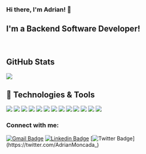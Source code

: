 ### Hi there, I'm Adrian! 👋

## I'm a Backend Software Developer!
<br />

## GitHub Stats
<img src = "https://github-readme-stats.vercel.app/api/top-langs/?username=AdrianMoncada&layout=compact&theme=dark&hide=html,SCSS,CSS">
  
## 🔧 Technologies & Tools
![](https://img.shields.io/badge/OS-Linux-informational?style=flat&logo=linux&logoColor=white&color=2bbc8a)
![](https://img.shields.io/badge/Editor-IntelliJ_IDEA-informational?style=flat&logo=intellij-idea&logoColor=white&color=2bbc8a)
![](https://img.shields.io/badge/Code-Python-informational?style=flat&logo=python&logoColor=white&color=2bbc8a)
![](https://img.shields.io/badge/Code-JavaScript-informational?style=flat&logo=javascript&logoColor=white&color=2bbc8a)
![](https://img.shields.io/badge/Code-Golang-informational?style=flat&logo=go&logoColor=white&color=2bbc8a)
![](https://img.shields.io/badge/Code-Make-informational?style=flat&logo=cmake&logoColor=white&color=2bbc8a)
![](https://img.shields.io/badge/Code-Vue-informational?style=flat&logo=vue.js&logoColor=white&color=2bbc8a)
![](https://img.shields.io/badge/Shell-Bash-informational?style=flat&logo=gnu-bash&logoColor=white&color=2bbc8a)
![](https://img.shields.io/badge/Tools-PostgreSQL-informational?style=flat&logo=postgresql&logoColor=white&color=2bbc8a)
![](https://img.shields.io/badge/Tools-Docker-informational?style=flat&logo=docker&logoColor=white&color=2bbc8a)
![](https://img.shields.io/badge/Tools-Kubernetes-informational?style=flat&logo=kubernetes&logoColor=white&color=2bbc8a)
![](https://img.shields.io/badge/Tools-Red_Hat_OpenShift-informational?style=flat&logo=red-hat-open-shift&logoColor=white&color=2bbc8a)
![](https://img.shields.io/badge/Cloud-Digital_Ocean-informational?style=flat&logo=digitalocean&logoColor=white&color=2bbc8a)
  
  ### Connect with me:
[![Gmail Badge](https://img.shields.io/badge/-adrian.ignaciomoncada@gmail.com-000000?style=flat-square&logo=Gmail&logoColor=white&link=mailto:adrian.ignaciomoncada@gmail.com)](mailto:adrian.ignaciomoncada@gmail.com)
[![Linkedin Badge](https://img.shields.io/badge/-AdrianMoncada-000000?style=flat-square&logo=Linkedin&logoColor=white&link=https://www.linkedin.com/in/adrian-ignaciomoncada/)](https://www.linkedin.com/in/adrian-ignaciomoncada/)
[![Twitter Badge](https://img.shields.io/badge/-@AdrianMoncada_-000000?style=flat-square&labelColor=000000&logo=twitter&logoColor=white&link=https://twitter.com/AdrianMoncada_)](https://twitter.com/AdrianMoncada_) 

